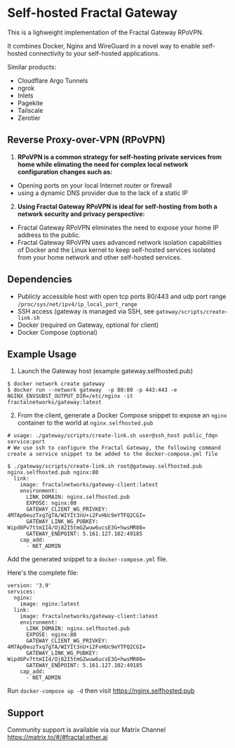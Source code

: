 # Self-hosted Fractal Gateway

This is a lighweight implementation of the Fractal Gateway RPoVPN.

It combines Docker, Nginx and WireGuard in a novel way to enable self-hosted connectivity to your self-hosted applications.

Similar products:
- Cloudflare Argo Tunnels
- ngrok
- Inlets
- Pagekite
- Tailscale
- Zerotier

## Reverse Proxy-over-VPN (RPoVPN)
1. **RPoVPN is a common strategy for self-hosting private services from home while elimating the need for complex local network configuration changes such as:**
  - Opening ports on your local Internet router or firewall
  - using a dynamic DNS provider due to the lack of a static IP

2. **Using Fractal Gateway RPoVPN is ideal for self-hosting from both a network security and privacy perspective:**
  - Fractal Gateway RPoVPN eliminates the need to expose your home IP address to the public.
  - Fractal Gateway RPoVPN uses advanced network isolation capabilities of Docker and the Linux kernel to keep self-hosted services isolated from your home network and other self-hosted services.

## Dependencies
- Publicly accessible host with open tcp ports 80/443 and udp port range `/proc/sys/net/ipv4/ip_local_port_range`
- SSH access (gateway is managed via SSH, see `gateway/scripts/create-link.sh`
- Docker (required on Gateway, optional for client)
- Docker Compose (optional)

## Example Usage
1. Launch the Gateway host (example gateway.selfhosted.pub)
```
$ docker network create gateway
$ docker run --network gateway  -p 80:80 -p 443:443 -e NGINX_ENVSUBST_OUTPUT_DIR=/etc/nginx -it fractalnetworks/gateway:latest
```
2. From the client, generate a Docker Compose snippet to expose an `nginx` container to the world at `nginx.selfhosted.pub` 
```
# usage: ./gateway/scripts/create-link.sh user@ssh_host public_fdqn service:port
# We use ssh to configure the Fractal Gateway, the following command create a service snippet to be added to the docker-compose.yml file

$ ./gateway/scripts/create-link.sh root@gateway.selfhosted.pub nginx.selfhosted.pub nginx:80
  link:
    image: fractalnetworks/gateway-client:latest
    environment:
      LINK_DOMAIN: nginx.selfhosted.pub
      EXPOSE: nginx:80
      GATEWAY_CLIENT_WG_PRIVKEY: 4M7Ap0euzTxq7gTA/WIYIt3nU+i2FvHUc9eYTFQ2CGI=
      GATEWAY_LINK_WG_PUBKEY: Wipd6Pv7ttmII4/Oj82I5tmGZwuw6ucsE3G+hwsMR08=
      GATEWAY_ENDPOINT: 5.161.127.102:49185
    cap_add:
      - NET_ADMIN
```

Add the generated snippet to a `docker-compose.yml` file.

Here's the complete file:
```
version: '3.9'
services:
  nginx:
    image: nginx:latest
  link:
    image: fractalnetworks/gateway-client:latest
    environment:
      LINK_DOMAIN: nginx.selfhosted.pub
      EXPOSE: nginx:80
      GATEWAY_CLIENT_WG_PRIVKEY: 4M7Ap0euzTxq7gTA/WIYIt3nU+i2FvHUc9eYTFQ2CGI=
      GATEWAY_LINK_WG_PUBKEY: Wipd6Pv7ttmII4/Oj82I5tmGZwuw6ucsE3G+hwsMR08=
      GATEWAY_ENDPOINT: 5.161.127.102:49185
    cap_add:
      - NET_ADMIN
```
Run `docker-compose up -d` then visit https://nginx.selfhosted.pub

## Support
Community support is available via our Matrix Channel https://matrix.to/#/#fractal:ether.ai
